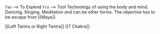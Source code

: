 `Tan`  --> To Expend
`Tra`   --> Tool
Technology of using the body and mind. Dancing, Singing, Meditation and can be other forms. The objective has to be escape from [[Maya]]

[[Left Tantra or Right Tantra]]
[[7 Chakra]]

